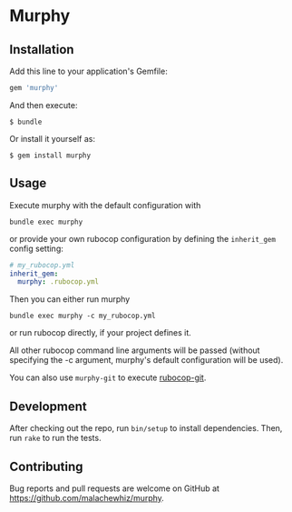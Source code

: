 # Murphy

## Installation

Add this line to your application's Gemfile:

```ruby
gem 'murphy'
```

And then execute:

    $ bundle

Or install it yourself as:

    $ gem install murphy

## Usage

Execute murphy with the default configuration with

```
bundle exec murphy
```

or provide your own rubocop configuration by defining the `inherit_gem` config setting:

```yaml
# my_rubocop.yml
inherit_gem:
  murphy: .rubocop.yml
```

Then you can either run murphy

```
bundle exec murphy -c my_rubocop.yml
```

or run rubocop directly, if your project defines it.

All other rubocop command line arguments will be passed (without specifying the -c argument,
murphy's default configuration will be used).

You can also use `murphy-git` to execute [rubocop-git](https://github.com/m4i/rubocop-git).

## Development

After checking out the repo, run `bin/setup` to install dependencies. Then, run `rake` to run the
tests.

## Contributing

Bug reports and pull requests are welcome on GitHub at https://github.com/malachewhiz/murphy.
